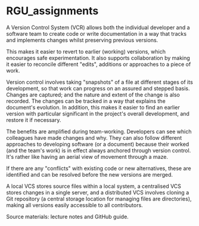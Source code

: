 # RGU_assignments
A Version Control System (VCR) allows both the individual developer and a software team to create code or write documentation in a way that tracks and implements changes whilst preserving previous versions. 

This makes it easier to revert to earlier (working) versions, which encourages safe experimentation. It also supports collaboration by making it easier to reconcile different "edits", additions or approaches to a piece of work. 

Version control involves taking "snapshots" of a file at different stages of its development, so that work can progress on an assured and stepped basis. Changes are captured; and the nature and extent of the change is also recorded. The changes can be tracked in a way that explains the document's evolution. In addition, this makes it easier to find an earlier version with particular significant in the project's overall development, and restore it if necessary. 

The benefits are amplified during team-working. Developers can see which colleagues have made changes and why. They can also follow different approaches to developing software (or a document) because their worked (and the team's work) is in effect always anchored through version control. It's rather like having an aerial view of movement through a maze. 

If there are any "conflicts" with existing code or new alternatives, these are identified and can be resolved before the new versions are merged. 

A local VCS stores source files within a local system, a centralised VCS stores changes in a single server, and a distributed VCS involves cloning a Git repository (a central storage location for managing files are directories), making all versions easily accessible to all contributors. 

Source materials: lecture notes and GitHub guide.
